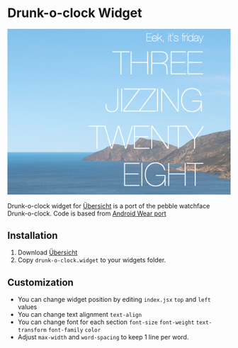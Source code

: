 # Drunk-o-clock Widget

![Screenshot](/screenshot.png)

Drunk-o-clock widget for [Übersicht](http://tracesof.net/uebersicht/) is a port of the pebble watchface Drunk-o-clock. Code is based from [Android Wear port](https://github.com/tjosan007/Drunk-O-Clock) 

## Installation

1. Download [Übersicht](http://tracesof.net/uebersicht/)
2. Copy `drunk-o-clock.widget` to your widgets folder.

## Customization

* You can change widget position by editing `index.jsx` `top` and `left` values
* You can change text alignment `text-align`
* You can change font for each section `font-size` `font-weight` `text-transform` `font-family` `color`
* Adjust `max-width` and `word-spacing` to keep 1 line per word. 

